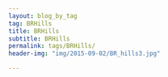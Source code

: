 ```yaml
---
layout: blog_by_tag
tag: BRHills
title: BRHills
subtitle: BRHills
permalink: tags/BRHills/
header-img: "img/2015-09-02/BR_hills3.jpg"

---
```

